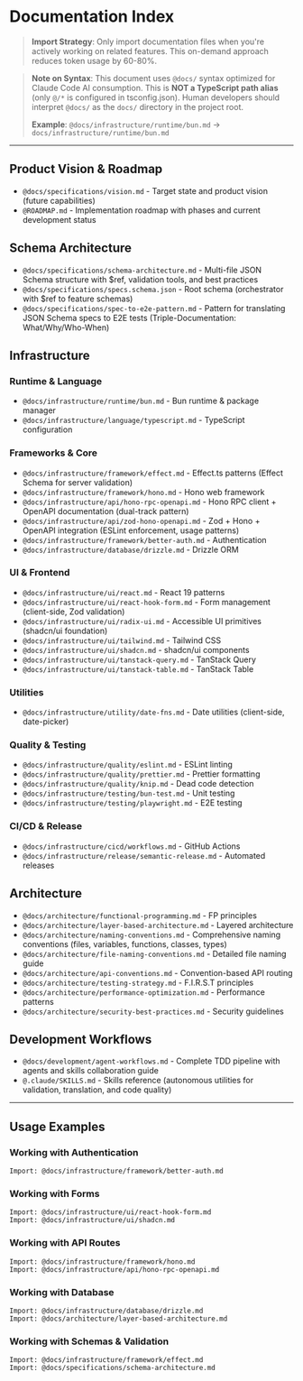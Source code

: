 # Documentation Index

> **Import Strategy**: Only import documentation files when you're actively working on related features. This on-demand approach reduces token usage by 60-80%.

> **Note on Syntax**: This document uses `@docs/` syntax optimized for Claude Code AI consumption. This is **NOT a TypeScript path alias** (only `@/*` is configured in tsconfig.json). Human developers should interpret `@docs/` as the `docs/` directory in the project root.
>
> **Example**: `@docs/infrastructure/runtime/bun.md` → `docs/infrastructure/runtime/bun.md`

---

## Product Vision & Roadmap

- `@docs/specifications/vision.md` - Target state and product vision (future capabilities)
- `@ROADMAP.md` - Implementation roadmap with phases and current development status

## Schema Architecture

- `@docs/specifications/schema-architecture.md` - Multi-file JSON Schema structure with $ref, validation tools, and best practices
- `@docs/specifications/specs.schema.json` - Root schema (orchestrator with $ref to feature schemas)
- `@docs/specifications/spec-to-e2e-pattern.md` - Pattern for translating JSON Schema specs to E2E tests (Triple-Documentation: What/Why/Who-When)

## Infrastructure

### Runtime & Language
- `@docs/infrastructure/runtime/bun.md` - Bun runtime & package manager
- `@docs/infrastructure/language/typescript.md` - TypeScript configuration

### Frameworks & Core
- `@docs/infrastructure/framework/effect.md` - Effect.ts patterns (Effect Schema for server validation)
- `@docs/infrastructure/framework/hono.md` - Hono web framework
- `@docs/infrastructure/api/hono-rpc-openapi.md` - Hono RPC client + OpenAPI documentation (dual-track pattern)
- `@docs/infrastructure/api/zod-hono-openapi.md` - Zod + Hono + OpenAPI integration (ESLint enforcement, usage patterns)
- `@docs/infrastructure/framework/better-auth.md` - Authentication
- `@docs/infrastructure/database/drizzle.md` - Drizzle ORM

### UI & Frontend
- `@docs/infrastructure/ui/react.md` - React 19 patterns
- `@docs/infrastructure/ui/react-hook-form.md` - Form management (client-side, Zod validation)
- `@docs/infrastructure/ui/radix-ui.md` - Accessible UI primitives (shadcn/ui foundation)
- `@docs/infrastructure/ui/tailwind.md` - Tailwind CSS
- `@docs/infrastructure/ui/shadcn.md` - shadcn/ui components
- `@docs/infrastructure/ui/tanstack-query.md` - TanStack Query
- `@docs/infrastructure/ui/tanstack-table.md` - TanStack Table

### Utilities
- `@docs/infrastructure/utility/date-fns.md` - Date utilities (client-side, date-picker)

### Quality & Testing
- `@docs/infrastructure/quality/eslint.md` - ESLint linting
- `@docs/infrastructure/quality/prettier.md` - Prettier formatting
- `@docs/infrastructure/quality/knip.md` - Dead code detection
- `@docs/infrastructure/testing/bun-test.md` - Unit testing
- `@docs/infrastructure/testing/playwright.md` - E2E testing

### CI/CD & Release
- `@docs/infrastructure/cicd/workflows.md` - GitHub Actions
- `@docs/infrastructure/release/semantic-release.md` - Automated releases

## Architecture

- `@docs/architecture/functional-programming.md` - FP principles
- `@docs/architecture/layer-based-architecture.md` - Layered architecture
- `@docs/architecture/naming-conventions.md` - Comprehensive naming conventions (files, variables, functions, classes, types)
- `@docs/architecture/file-naming-conventions.md` - Detailed file naming guide
- `@docs/architecture/api-conventions.md` - Convention-based API routing
- `@docs/architecture/testing-strategy.md` - F.I.R.S.T principles
- `@docs/architecture/performance-optimization.md` - Performance patterns
- `@docs/architecture/security-best-practices.md` - Security guidelines

## Development Workflows

- `@docs/development/agent-workflows.md` - Complete TDD pipeline with agents and skills collaboration guide
- `@.claude/SKILLS.md` - Skills reference (autonomous utilities for validation, translation, and code quality)

---

## Usage Examples

### Working with Authentication
```
Import: @docs/infrastructure/framework/better-auth.md
```

### Working with Forms
```
Import: @docs/infrastructure/ui/react-hook-form.md
Import: @docs/infrastructure/ui/shadcn.md
```

### Working with API Routes
```
Import: @docs/infrastructure/framework/hono.md
Import: @docs/infrastructure/api/hono-rpc-openapi.md
```

### Working with Database
```
Import: @docs/infrastructure/database/drizzle.md
Import: @docs/architecture/layer-based-architecture.md
```

### Working with Schemas & Validation
```
Import: @docs/infrastructure/framework/effect.md
Import: @docs/specifications/schema-architecture.md
```
